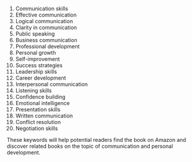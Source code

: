 

1. Communication skills
2. Effective communication
3. Logical communication
4. Clarity in communication
5. Public speaking
6. Business communication
7. Professional development
8. Personal growth
9. Self-improvement
10. Success strategies
11. Leadership skills
12. Career development
13. Interpersonal communication
14. Listening skills
15. Confidence building
16. Emotional intelligence
17. Presentation skills
18. Written communication
19. Conflict resolution
20. Negotiation skills

These keywords will help potential readers find the book on Amazon and discover related books on the topic of communication and personal development.
